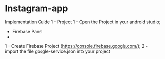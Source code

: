 # Instagram-app

Implementation Guide
1 - Project
1 - Open the Project in your android studio;


 - Firebase Panel
 - 
1 - Create Firebase Project (https://console.firebase.google.com/);
2 -import the file google-service.json into your project 

